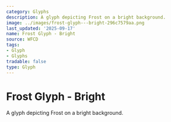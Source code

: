 ```yaml
---
category: Glyphs
description: A glyph depicting Frost on a bright background.
image: ../images/frost-glyph---bright-296c7579aa.png
last_updated: '2025-09-17'
name: Frost Glyph - Bright
source: WFCD
tags:
- Glyph
- Glyphs
tradable: false
type: Glyph
---
```


# Frost Glyph - Bright

A glyph depicting Frost on a bright background.

